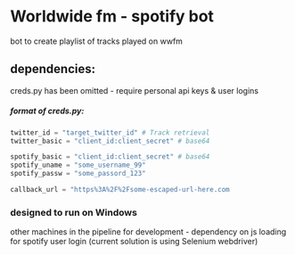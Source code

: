 # Worldwide fm - spotify bot
bot to create playlist of tracks played on wwfm 

## dependencies:
creds.py has been omitted - require personal api keys & user logins
##### format of creds.py:

```python
twitter_id = "target_twitter_id" # Track retrieval
twitter_basic = "client_id:client_secret" # base64 

spotify_basic = "client_id:client_secret" # base64 
spotify_uname = "some_username_99"
spotify_passw = "some_passord_123"

callback_url = "https%3A%2F%2Fsome-escaped-url-here.com
```
### designed to run on Windows
other machines in the pipeline for development - dependency on js loading for spotify user login (current solution is using Selenium webdriver)
